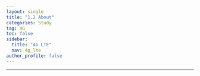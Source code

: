 ```yaml
---
layout: single
title: "1.2 About"
categories: Study
tag: 4G
toc: false
sidebar:
  title: "4G LTE"
  nav: 4g_lte
author_profile: false
---
```





---